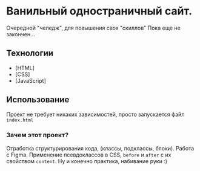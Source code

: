 # Ванильный одностраничный сайт.
Очередной "челедж", для повышения свох "скиллов"
Пока еще не закончен...

## Технологии
- [HTML]
- [CSS]
- [JavaScript]

## Использование
Проект не требует никаких зависимостей,
просто запускается файл ```index.html```

### Зачем этот проект?
Отработка структурирования кода, (классы, подклассы, блоки).
Работа с Figma.
Применение псевдоклассов в CSS, `before` и `after` с их свойством `content`.
Ну и конечно практика, набивание руки :)
